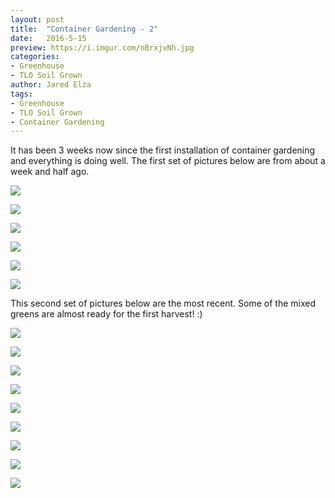 ```yaml
---
layout: post
title:  "Container Gardening - 2"
date:   2016-5-15
preview: https://i.imgur.com/nBrxjvNh.jpg
categories:
- Greenhouse
- TLO Soil Grown
author: Jared Elza
tags:
- Greenhouse
- TLO Soil Grown
- Container Gardening
---
```

It has been 3 weeks now since the first installation of container gardening and everything is doing well. The first set of 
pictures below are from about a week and half ago. 

[![](https://i.imgur.com/dG2Mf8Ph.jpg)](https://i.imgur.com/dG2Mf8P.jpg)

[![](https://i.imgur.com/zcXIdZih.jpg)](https://i.imgur.com/zcXIdZi.jpg)

[![](https://i.imgur.com/jiRMM3qh.jpg)](https://i.imgur.com/jiRMM3q.jpg)

[![](https://i.imgur.com/gLzlCyuh.jpg)](https://i.imgur.com/gLzlCyu.jpg)

[![](https://i.imgur.com/4eN8xqLh.jpg)](https://i.imgur.com/4eN8xqL.jpg)

[![](https://i.imgur.com/pgqEsoYh.jpg)](https://i.imgur.com/pgqEsoY.jpg)

This second set of pictures below are the most recent. Some of the mixed greens are almost ready for the first harvest! :)

[![](https://i.imgur.com/nBrxjvNh.jpg)](https://i.imgur.com/nBrxjvN.jpg)

[![](https://i.imgur.com/t5Yg8vUh.jpg)](https://i.imgur.com/t5Yg8vU.jpg)

[![](https://i.imgur.com/sI2EKQzh.jpg)](https://i.imgur.com/sI2EKQz.jpg)

[![](https://i.imgur.com/ykYjQU7h.jpg)](https://i.imgur.com/ykYjQU7.jpg)

[![](https://i.imgur.com/CyayZqfh.jpg)](https://i.imgur.com/CyayZqf.jpg)

[![](https://i.imgur.com/w3ZiA1Jh.jpg)](https://i.imgur.com/w3ZiA1J.jpg)

[![](https://i.imgur.com/Wk0eg45h.jpg)](https://i.imgur.com/Wk0eg45.jpg)

[![](https://i.imgur.com/iLbZmIah.jpg)](https://i.imgur.com/iLbZmIa.jpg)

[![](https://i.imgur.com/nBrxjvNh.jpg)](https://i.imgur.com/nBrxjvN.jpg)


